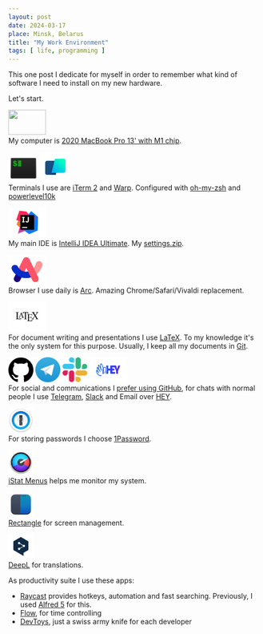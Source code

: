 ```yaml
---
layout: post
date: 2024-03-17
place: Minsk, Belarus
title: "My Work Environment"
tags: [ life, programming ]
---
```


This one post I dedicate for myself in order to remember what kind of software I need to install
on my new hardware.

<!--more-->

Let's start.

[<img style="width:75px;height:50px;" src="https://external-content.duckduckgo.com/iu/?u=https%3A%2F%2Ffreepngimg.com%2Fdownload%2Fapple%2F58687-logo-computer-apple-icons-free-hd-image.png&f=1&nofb=1&ipt=6b67f1d4e3a1dd672bb36a6d0c6dfbcba5cf3bffb681e8823bfb4c5612f25d31&ipo=images"/>](https://www.apple.com) <br/>
My computer is [2020 MacBook Pro 13' with M1 chip](https://support.apple.com/en-us/111893).

[<img style="width:60px;height:55px;" src="/assets/images/2024/03/iterm.png"/>](https://iterm2.com)
[<img style="width:60px;height:60px;" src="/assets/images/2024/03/warp.jpeg"/>](https://www.warp.dev) <br/>
Terminals I use are [iTerm 2](https://iterm2.com) and [Warp](https://www.warp.dev).
Configured with [oh-my-zsh](https://ohmyz.sh) and [powerlevel10k](https://github.com/romkatv/powerlevel10k)

[<img style="width:75px;height:60px;" src="/assets/images/2024/03/idea.webp"/>](https://www.jetbrains.com/idea) <br/>
My main IDE is [IntelliJ IDEA Ultimate](https://www.jetbrains.com/idea/buy/?section=personal&billing=yearly).
My [settings.zip](/assets/settings.zip).

[<img style="width:75px;height:60px;" src="/assets/images/2024/03/arc.png"/>](https://arc.net) <br/>
Browser I use daily is [Arc](https://arc.net). Amazing Chrome/Safari/Vivaldi replacement.

[<img style="width:75px;height:60px;" src="/assets/images/2024/03/latex.webp"/>](https://tug.org/mactex) <br/>
For document writing and presentations I use [LaTeX](https://tug.org/mactex).
To my knowledge it's the only system for this purpose.
Usually, I keep all my documents in [Git](https://git-scm.com).

[<img style="width:50px;height:50px;" src="/assets/images/2024/03/gh.png"/>](https://github.com)
[<img style="width:50px;height:50px;" src="/assets/images/2024/03/tg.webp"/>](https://telegram.org)
[<img style="width:50px;height:50px;" src="/assets/images/2024/03/slack.png"/>](https://slack.com)
[<img style="width:75px;height:50px;" src="/assets/images/2024/03/hey.png"/>](https://www.hey.com) <br/>
For social and communications I [prefer using GitHub](/2023/10/22/project-as-a-code.html), for chats with normal people I use [Telegram](https://telegram.org), [Slack](https://slack.com) and Email over [HEY](https://www.hey.com).

[<img style="width:50px;height:50px;" src="/assets/images/2024/03/1password.png"/>](https://1password.com) <br/>
For storing passwords I choose [1Password](https://1password.com).

[<img style="width:50px;height:50px;" src="/assets/images/2024/03/istat-menus.png"/>](https://bjango.com/mac/istatmenus) <br/>
[iStat Menus](https://apps.apple.com/in/app/istat-menus/id1319778037) helps me monitor my system.

[<img style="width:50px;height:50px;" src="/assets/images/2024/03/rectangle.png"/>](https://rectangleapp.com) <br/>
[Rectangle](https://rectangleapp.com) for screen management.

[<img style="width:50px;height:50px;" src="/assets/images/2024/03/deepl.png"/>](https://www.deepl.com/translator) <br/>
[DeepL](https://www.deepl.com/translator) for translations.

As productivity suite I use these apps:
* [Raycast](https://www.raycast.com) provides hotkeys, automation and fast searching. Previously, I used [Alfred 5](https://www.alfredapp.com) for this.
* [Flow](https://apps.apple.com/us/app/flow-focus-pomodoro-timer/id1423210932), for time controlling
* [DevToys](https://github.com/DevToys-app/DevToys), just a swiss army knife for each developer
